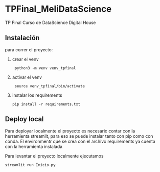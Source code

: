 # TPFinal_MeliDataScience
TP Final Curso de DataScience Digital House

## Instalación

para correr el proyecto:

1. crear el venv
   
   ` python3 -m venv venv_tpfinal`

2. activar el venv
   
   ` source venv_tpfinal/bin/activate`

3. instalar los requirements
   
   `pip install -r requirements.txt`

## Deploy local

Para deployar localmente el proyecto es necesario contar con la herramienta streamlit, para eso se puede instalar tanto con pip como con conda. El environmentr que se crea con el archivo requirements ya cuenta con la herramienta instalada.

Para levantar el proyecto localmente ejecutamos

   `streamlit run Inicio.py`
